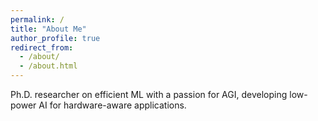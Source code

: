 ```yaml
---
permalink: /
title: "About Me"
author_profile: true
redirect_from: 
  - /about/
  - /about.html
---
```

Ph.D. researcher on efficient ML with a passion for AGI, developing low-power AI for hardware-aware applications.